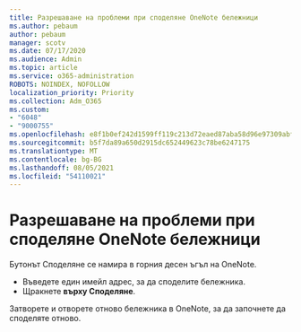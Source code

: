 ```yaml
---
title: Разрешаване на проблеми при споделяне OneNote бележници
ms.author: pebaum
author: pebaum
manager: scotv
ms.date: 07/17/2020
ms.audience: Admin
ms.topic: article
ms.service: o365-administration
ROBOTS: NOINDEX, NOFOLLOW
localization_priority: Priority
ms.collection: Adm_O365
ms.custom:
- "6048"
- "9000755"
ms.openlocfilehash: e8f1b0ef242d1599ff119c213d72eaed87aba58d96e97309abf18269eddd00e7
ms.sourcegitcommit: b5f7da89a650d2915dc652449623c78be6247175
ms.translationtype: MT
ms.contentlocale: bg-BG
ms.lasthandoff: 08/05/2021
ms.locfileid: "54110021"
---
```

# <a name="resolving-issues-sharing-onenote-notebooks"></a>Разрешаване на проблеми при споделяне OneNote бележници

Бутонът Споделяне се намира в горния десен ъгъл на OneNote.

- Въведете един имейл адрес, за да споделите бележника.
- Щракнете  **върху Споделяне**.

Затворете и отворете отново бележника в OneNote, за да започнете да споделяте отново.